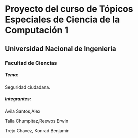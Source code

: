 # Proyecto del curso de  Tópicos Especiales de Ciencia de la Computación 1

## Universidad Nacional de Ingenieria

### Facultad de Ciencias

##### Tema:
Seguridad ciudadana.

##### Integrantes: 

Avila Santos,Alex

Talla Chumpitaz,Reewos Erwin

Trejo Chavez, Konrad Benjamin
